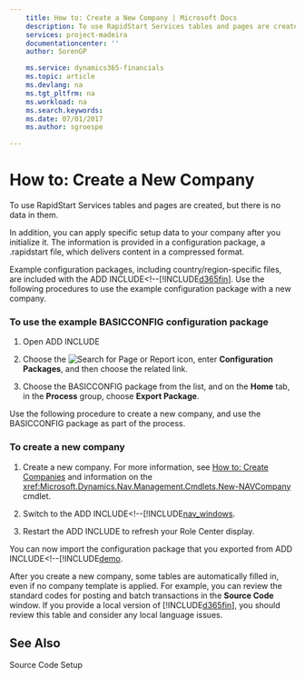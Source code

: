 ```yaml
---
    title: How to: Create a New Company | Microsoft Docs
    description: To use RapidStart Services tables and pages are created, but there is no data in them.
    services: project-madeira
    documentationcenter: ''
    author: SorenGP

    ms.service: dynamics365-financials
    ms.topic: article
    ms.devlang: na
    ms.tgt_pltfrm: na
    ms.workload: na
    ms.search.keywords:
    ms.date: 07/01/2017
    ms.author: sgroespe

---
```

# How to: Create a New Company
To use RapidStart Services tables and pages are created, but there is no data in them.  

 In addition, you can apply specific setup data to your company after you initialize it. The information is provided in a configuration package, a .rapidstart file, which delivers content in a compressed format.  

 Example configuration packages, including country/region-specific files, are included with the ADD INCLUDE<!--[!INCLUDE[d365fin](../../includes/d365fin_md.md)]. Use the following procedures to use the example configuration package with a new company.  

### To use the example BASICCONFIG configuration package  

1.  Open ADD INCLUDE<!--[!INCLUDE[demoname](../../includes/demoname_md.md)]-->  

2.  Choose the ![Search for Page or Report](media/ui-search/search_small.png "Search for Page or Report icon") icon, enter **Configuration Packages**, and then choose the related link.  

3.  Choose the BASICCONFIG package from the list, and on the **Home** tab, in the **Process** group, choose **Export Package**.  

 Use the following procedure to create a new company, and use the BASICCONFIG package as part of the process.  

### To create a new company  

1.  Create a new company. For more information, see [How to: Create Companies](../How%20to:%20Create%20Companies.md) and information on the <xref:Microsoft.Dynamics.Nav.Management.Cmdlets.New-NAVCompany> cmdlet.  

2.  Switch to the ADD INCLUDE<!--[!INCLUDE[nav_windows](../../includes/-$-s_company-how-to-select-a-company-$-.md).  

3.  Restart the ADD INCLUDE<!--[!INCLUDE[nav_windows](../../includes/nav_windows_md.md)]--> to refresh your Role Center display.  

 You can now import the configuration package that you exported from ADD INCLUDE<!--[!INCLUDE[demo](../../includes/how-to-configure-new-companies.md).  

 After you create a new company, some tables are automatically filled in, even if no company template is applied. For example, you can review the standard codes for posting and batch transactions in the **Source Code** window. If you provide a local version of [!INCLUDE[d365fin](../../includes/d365fin_md.md)], you should review this table and consider any local language issues.  

## See Also  
 Source Code Setup

